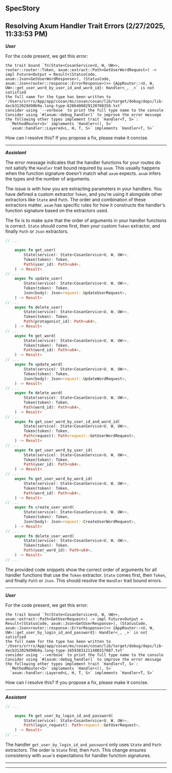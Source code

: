 ## SpecStory

## Resolving Axum Handler Trait Errors (2/27/2025, 11:33:53 PM)

_**User**_

For the code present, we get this error:
```
the trait bound `fn(State<CosanService<U, W, UW>>, router::router::Token, axum::extract::Path<GetUserWordRequest>) -> impl Future<Output = Result<(StatusCode, axum::Json<GetUserWordResponse>), (StatusCode, axum::Json<router::response::ErrorResponse>)>> {AppRouter::<U, W, UW>::get_user_word_by_user_id_and_word_id}: Handler<_, _>` is not satisfied
the full name for the type has been written to '/Users/srrrs/App/app/cosan/ms/cosan/cosan/lib/target/debug/deps/lib-4ecb312029d90b9a.long-type-6286400829120708358.txt'
consider using `--verbose` to print the full type name to the console
Consider using `#[axum::debug_handler]` to improve the error message
the following other types implement trait `Handler<T, S>`:
  `MethodRouter<S>` implements `Handler<(), S>`
  `axum::handler::Layered<L, H, T, S>` implements `Handler<T, S>`
```
How can I resolve this? If you propose a fix, please make it concise.

---

_**Assistant**_

The error message indicates that the handler functions for your routes do not satisfy the `Handler` trait bound required by `axum`. This usually happens when the function signature doesn't match what `axum` expects. `axum` infers the types and the number of arguments.

The issue is with how you are extracting parameters in your handlers. You have defined a custom extractor `Token`, and you're using it alongside other extractors like `State` and `Path`. The order and combination of these extractors matter. `axum` has specific rules for how it constructs the handler's function signature based on the extractors used.

The fix is to make sure that the order of arguments in your handler functions is correct. `State` should come first, then your custom `Token` extractor, and finally `Path` or `Json` extractors.

```rust:src/router/router.rs
// ...

    async fn get_user(
        State(service): State<CosanService<U, W, UW>>,
        Token(token): Token,
        Path(user_id): Path<u64>,
    ) -> Result<
// ...
    async fn update_user(
        State(service): State<CosanService<U, W, UW>>,
        Token(token): Token,
        Json(body): Json<request::UpdateUserRequest>,
    ) -> Result<
// ...
    async fn delete_user(
        State(service): State<CosanService<U, W, UW>>,
        Token(token): Token,
        Path(protagonist_id): Path<u64>,
    ) -> Result<
// ...
    async fn get_word(
        State(service): State<CosanService<U, W, UW>>,
        Token(token): Token,
        Path(word_id): Path<u64>,
    ) -> Result<
// ...
    async fn update_word(
        State(service): State<CosanService<U, W, UW>>,
        Token(token): Token,
        Json(body): Json<request::UpdateWordRequest>,
    ) -> Result<
// ...
    async fn delete_word(
        State(service): State<CosanService<U, W, UW>>,
        Token(token): Token,
        Path(word_id): Path<u64>,
    ) -> Result<
// ...
    async fn get_user_word_by_user_id_and_word_id(
        State(service): State<CosanService<U, W, UW>>,
        Token(token): Token,
        Path(request): Path<request::GetUserWordRequest>,
    ) -> Result<
// ...
    async fn get_user_word_by_user_id(
        State(service): State<CosanService<U, W, UW>>,
        Token(token): Token,
        Path(user_id): Path<u64>,
    ) -> Result<
// ...
    async fn get_user_word_by_word_id(
        State(service): State<CosanService<U, W, UW>>,
        Token(token): Token,
        Path(word_id): Path<u64>,
    ) -> Result<
// ...
    async fn create_user_word(
        State(service): State<CosanService<U, W, UW>>,
        Token(token): Token,
        Json(body): Json<request::CreateUserWordRequest>,
    ) -> Result<
// ...
    async fn delete_user_word(
        State(service): State<CosanService<U, W, UW>>,
        Token(token): Token,
        Path(user_word_id): Path<u64>,
    ) -> Result<
// ...
```
The provided code snippets show the correct order of arguments for all handler functions that use the `Token` extractor. `State` comes first, then `Token`, and finally `Path` or `Json`. This should resolve the `Handler` trait bound errors.


---

_**User**_

For the code present, we get this error:
```
the trait bound `fn(State<CosanService<U, W, UW>>, axum::extract::Path<GetUserRequest>) -> impl Future<Output = Result<(StatusCode, axum::Json<GetUserResponse>), (StatusCode, axum::Json<router::response::ErrorResponse>)>> {AppRouter::<U, W, UW>::get_user_by_login_id_and_password}: Handler<_, _>` is not satisfied
the full name for the type has been written to '/Users/srrrs/App/app/cosan/ms/cosan/cosan/lib/target/debug/deps/lib-4ecb312029d90b9a.long-type-16593831211480317087.txt'
consider using `--verbose` to print the full type name to the console
Consider using `#[axum::debug_handler]` to improve the error message
the following other types implement trait `Handler<T, S>`:
  `MethodRouter<S>` implements `Handler<(), S>`
  `axum::handler::Layered<L, H, T, S>` implements `Handler<T, S>`
```
How can I resolve this? If you propose a fix, please make it concise.

---

_**Assistant**_

```rust:src/router/router.rs
// ...

    async fn get_user_by_login_id_and_password(
        State(service): State<CosanService<U, W, UW>>,
        Path(login_request): Path<request::GetUserRequest>,
    ) -> Result<
// ...
```

The handler `get_user_by_login_id_and_password` only uses `State` and `Path` extractors. The order is `State` first, then `Path`. This change ensures consistency with `axum`'s expectations for handler function signatures.


---



---

